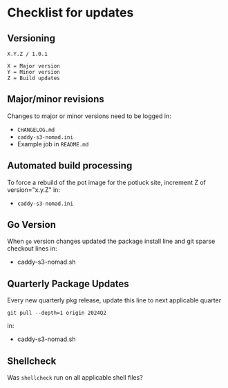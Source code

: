 # Checklist for updates

## Versioning
```
X.Y.Z / 1.0.1

X = Major version
Y = Minor version
Z = Build updates
```

## Major/minor revisions
Changes to major or minor versions need to be logged in:
* `CHANGELOG.md`
* `caddy-s3-nomad.ini`
* Example job in `README.md`

## Automated build processing
To force a rebuild of the pot image for the potluck site, increment Z of version="x.y.Z" in:
* `caddy-s3-nomad.ini`

## Go Version
When `go` version changes updated the package install line and git sparse checkout lines in:
* caddy-s3-nomad.sh

## Quarterly Package Updates
Every new quarterly pkg release, update this line to next applicable quarter
```
git pull --depth=1 origin 2024Q2
```
in:
* caddy-s3-nomad.sh

## Shellcheck
Was `shellcheck` run on all applicable shell files?
